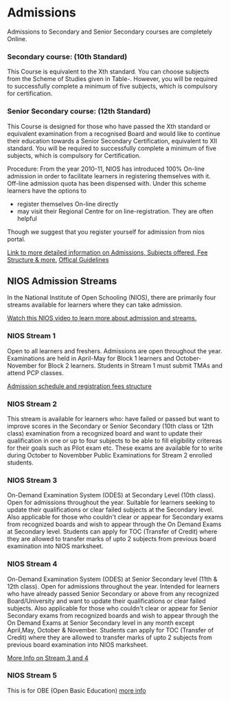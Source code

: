 # Admissions

Admissions to Secondary and Senior Secondary courses are completely Online.

### Secondary course: (10th Standard)

This Course is equivalent to the Xth standard. You can choose subjects from the Scheme of Studies given in Table-. However, you will be required to successfully complete a minimum of five subjects, which is compulsory for certification.

### Senior Secondary course: (12th Standard)

This Course is designed for those who have passed the Xth standard or equivalent examination from a recognised Board and would like to continue their education towards a Senior Secondary Certification, equivalent to XII standard. You will be required to successfully complete a minimum of five subjects, which is compulsory for Certification.

Procedure: From the year 2010-11, NIOS has introduced 100% On-line admission in order to facilitate learners in registering themselves with it. Off-line admission quota has been dispensed with. Under this scheme learners have the options to

- register themselves On-line directly
- may visit their Regional Centre for on line-registration. They are often helpful

Though we suggest that you register yourself for admission from nios portal.

[Link to more detailed information on Admissions, Subjects offered, Fee Structure & more.](https://nios.ac.in/student-information-section/admission-procedure.aspx)
[Offical Guidelines](https://drive.google.com/drive/folders/1S8z_RbST1EgllO27tPGU_uemNi7Kdpsj)

## NIOS Admission Streams

In the National Institute of Open Schooling (NIOS), there are primarily four streams available for learners where they can take admission.

[Watch this NIOS video to learn more about admission and streams.](https://nios.ac.in/student-information-section/admission-procedure.aspx)

### NIOS Stream 1

Open to all learners and freshers. Admissions are open throughout the year. Examinations are held in April-May for Block 1 learners and October-November for Block 2 learners. Students in Stream 1 must submit TMAs and attend PCP classes.

[Admission schedule and registration fees structure](https://sdmis.nios.ac.in/home/fees)



### NIOS Stream 2
This stream is available for learners who: have failed or passed but want to improve scores in the Secondary or Senior Secondary (10th class or 12th class) examination from a recognized board and want to update their qualification in one or up to four subjects to be able to fill eligibility critereas for their goals such as Pilot exam etc. These exams are available for to write during October to Novembber Public Examinations for Stream 2 enrolled students.
### NIOS Stream 3

On-Demand Examination System (ODES) at Secondary Level (10th class). Open for admissions throughout the year. Suitable for learners seeking to update their qualifications or clear failed subjects at the Secondary level. Also applicable for those who couldn't clear or appear for Secondary exams from recognized boards and wish to appear through the On Demand Exams at Secondary level. Students can apply for TOC (Transfer of Credit) where they are allowed to transfer marks of upto 2 subjects from previous board examination into NIOS marksheet.
### NIOS Stream 4

On-Demand Examination System (ODES) at Senior Secondary level (11th & 12th class). Open for admissions throughout the year. Intended for learners who have already passed Senior Secondary or above from any recognized Board/University and want to update their qualifications or clear failed subjects. Also applicable for those who couldn't clear or appear for Senior Secondary exams from recognized boards and wish to appear through the On Demand Exams at Senior Secondary level in any month except April,May, October & November. Students can apply for TOC (Transfer of Credit) where they are allowed to transfer marks of upto 2 subjects from previous board examination into NIOS marksheet.

[More Info on Stream 3 and 4](https://rcguwahati.nios.ac.in/registration-for-on-demand-examination-ode-and-procedure.html)
### NIOS Stream 5 
This is for OBE (Open Basic Education) 
[more info](https://sdmis.nios.ac.in/modules/obe-registration/obe)